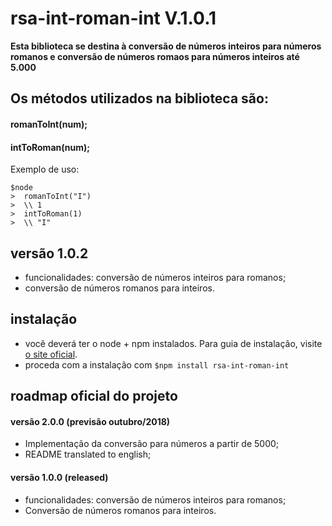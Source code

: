 # rsa-int-roman-int V.1.0.1

**Esta biblioteca se destina à conversão de números inteiros para números romanos e conversão de números romaos para números inteiros até 5.000**
 

## Os métodos utilizados na biblioteca são:

#### **romanToInt(num);**
#### **intToRoman(num);**

Exemplo de uso:
```
$node
>  romanToInt("I")
>  \\ 1 
>  intToRoman(1)
>  \\ "I"
```
## versão 1.0.2

- funcionalidades: conversão de números inteiros para romanos; 
- conversão de números romanos para inteiros.
 
 ## instalação

- você deverá ter o node + npm instalados. Para guia de instalação, visite [o site oficial](https://www.npmjs.com/get-npm).
- proceda com a instalação com `$npm install rsa-int-roman-int`


## roadmap oficial do projeto

#### versão 2.0.0 (previsão outubro/2018)
-  Implementação da conversão para números a partir de 5000;
-  README translated to english;
 

#### versão 1.0.0 (released)
- funcionalidades: conversão de números inteiros para romanos; 
- Conversão de números romanos para inteiros.
 